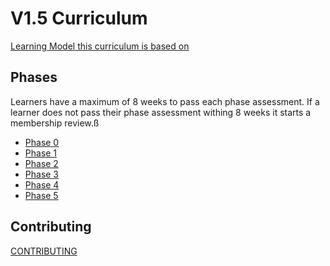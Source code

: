 # V1.5 Curriculum

[Learning Model this curriculum is based on](https://docs.google.com/document/d/1hYsvbiqqsx3NN8EdaGFAES6y0vaJl5lkuoWIv22fON0/edit)

## Phases

Learners have a maximum of 8 weeks to pass each phase assessment. If a learner
does not pass their phase assessment withing 8 weeks it starts a membership
review.ß


- [Phase 0](./phases/0)
- [Phase 1](./phases/1)
- [Phase 2](./phases/2)
- [Phase 3](./phases/3)
- [Phase 4](./phases/4)
- [Phase 5](./phases/5)



## Contributing

[CONTRIBUTING](./CONTRIBUTING.md)
